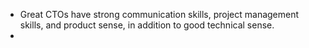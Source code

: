 - Great CTOs have strong communication skills, project management skills, and product sense, in addition to good technical sense.
-
